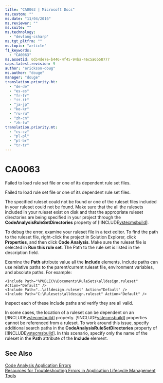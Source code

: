 ```yaml
---
title: "CA0063 | Microsoft Docs"
ms.custom: ""
ms.date: "11/04/2016"
ms.reviewer: ""
ms.suite: ""
ms.technology: 
  - "devlang-csharp"
ms.tgt_pltfrm: ""
ms.topic: "article"
f1_keywords: 
  - "CA0063"
ms.assetid: 0d54de7e-b446-4f45-94ba-46c5a6b58777
caps.latest.revision: 9
author: "erickson-doug"
ms.author: "douge"
manager: "douge"
translation.priority.ht: 
  - "de-de"
  - "es-es"
  - "fr-fr"
  - "it-it"
  - "ja-jp"
  - "ko-kr"
  - "ru-ru"
  - "zh-cn"
  - "zh-tw"
translation.priority.mt: 
  - "cs-cz"
  - "pl-pl"
  - "pt-br"
  - "tr-tr"
---
```

# CA0063
Failed to load rule set file or one of its dependent rule set files.  
  
 Failed to load rule set file or one of its dependent rule set files.  
  
 The specified ruleset could not be found or one of the ruleset files included in your ruleset could not be found. Make sure that the all the rulesets included in your ruleset exist on disk and that the appropriate ruleset directories are being specified in your project through the **CodeAnalysisRuleSetDirectories** property of [!INCLUDE[vstecmsbuild](../extensibility/internals/includes/vstecmsbuild_md.md)].  
  
 To debug the error, examine your ruleset file in a text editor. To find the path to the ruleset file, right-click the project in Solution Explorer, click **Properties**, and then click **Code Analysis**. Make sure the ruleset file is selected in **Run this rule set**. The Path to the rule set is listed in the description field.  
  
 Examine the **Path** attribute value all the **Include** elements. Include paths can use relative paths to the parent/current ruleset file, environment variables, and absolute paths. For example:  
  
```  
<Include Path="%PUBLIC%\Documents\RuleSets\alldesign.ruleset" Action="Default" />  
<Include Path="..\alldesign.ruleset" Action="Default" />  
<Include Path="C:\Rulesets\alldesign.ruleset" Action="Default" />  
```  
  
 Inspect each of these include paths and verify they are all valid.  
  
 In some cases, the location of a ruleset can be dependent on an [!INCLUDE[vstecmsbuild](../extensibility/internals/includes/vstecmsbuild_md.md)] property. [!INCLUDE[vstecmsbuild](../extensibility/internals/includes/vstecmsbuild_md.md)] properties cannot be referenced from a ruleset. To work around this issue, specify additional search paths in the **CodeAnalysisRuleSetDirectories** property of [!INCLUDE[vstecmsbuild](../extensibility/internals/includes/vstecmsbuild_md.md)]. In this scenario, specify only the name of the ruleset in the **Path** attribute of the **Include** element.  
  
## See Also  
 [Code Analysis Application Errors](../code-quality/code-analysis-application-errors.md)   
 [Resources for Troubleshooting Errors in Application Lifecycle Management Tools](../Topic/Resources%20for%20Troubleshooting%20Errors%20in%20Application%20Lifecycle%20Management%20Tools.md)